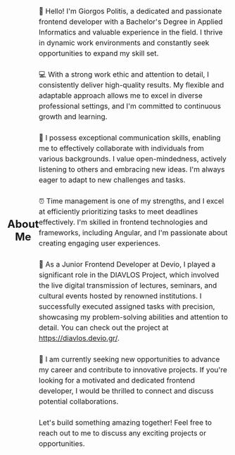<div style="  display: flex; justify-content: center; align-items: center;">
  <h2 style="font-size: 24px; margin-bottom: 20px; text-align: center;">About Me</h2>
  <p style="font-size: 16px; line-height: 1.5;">
    👋 Hello! I'm Giorgos Politis, a dedicated and passionate frontend developer with a Bachelor's Degree in Applied Informatics and valuable experience in the field. I thrive in dynamic work environments and constantly seek opportunities to expand my skill set.
    <br><br>
    💻 With a strong work ethic and attention to detail, I consistently deliver high-quality results. My flexible and adaptable approach allows me to excel in diverse professional settings, and I'm committed to continuous growth and learning.
    <br><br>
    🤝 I possess exceptional communication skills, enabling me to effectively collaborate with individuals from various backgrounds. I value open-mindedness, actively listening to others and embracing new ideas. I'm always eager to adapt to new challenges and tasks.
    <br><br>
    ⏰ Time management is one of my strengths, and I excel at efficiently prioritizing tasks to meet deadlines effectively. I'm skilled in frontend technologies and frameworks, including Angular, and I'm passionate about creating engaging user experiences.
    <br><br>
    🔧 As a Junior Frontend Developer at Devio, I played a significant role in the DIAVLOS Project, which involved the live digital transmission of lectures, seminars, and cultural events hosted by renowned institutions. I successfully executed assigned tasks with precision, showcasing my problem-solving abilities and attention to detail. You can check out the project at <a href="https://diavlos.devio.gr/">https://diavlos.devio.gr/</a>.
    <br><br>
    🌟 I am currently seeking new opportunities to advance my career and contribute to innovative projects. If you're looking for a motivated and dedicated frontend developer, I would be thrilled to connect and discuss potential collaborations.
    <br><br>
    Let's build something amazing together! Feel free to reach out to me to discuss any exciting projects or opportunities.
  </p>
</div>
